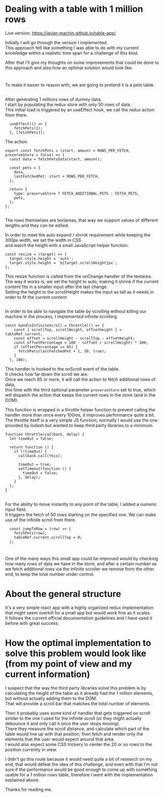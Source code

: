 # Dealing with a table with 1 million rows

Live version: https://javier-machin.github.io/table-app/

Initially I will go through the version I implemented.  
This approach felt like something I was able to do with my current knowledge within a realistic time span for a challenge of this kind.

After that I'll give my thoughts on some improvements that could be done to this approach and also how an optimal solution would look like.

#
To make it easier to reason with, we are going to pretend it is a pets table.
##
After generating 1 millions rows of dummy data,  
I start by populating the redux store with only 50 rows of data.  
This initial load is triggered by an useEffect hook, we call the redux action from there.

```
  useEffect(() => {
    fetchPets(1);
  }, [fetchPets]);
```
The action:
```
export const fetchPets = (start, amount = ROWS_PER_FETCH, preserveStore = false) => {
  const data = fetchPetsData(start, amount);

  const pets = {
    data,
    lastFetchedPet: start + ROWS_PER_FETCH,
  };

  return {
    type: preserveStore ? FETCH_ADDITIONAL_PETS : FETCH_PETS,
    pets,
  };
};
```

##

The rows themselves are textareas, that way we support values of different lengths and they can be edited.

In order to meet the auto expand / shrink requirement while keeping the 300px width, we set the width in CSS  
and watch the height with a small JavaScript helper function.

```
const resize = (target) => {
  target.style.height = 'auto';
  target.style.height = `${target.scrollHeight}px`;
};
```

This resize function is called from the onChange handler of the textarea.  
The way it works is, we set the height to auto, making it shrink if the current content fits in a smaller input after the last change.  
Setting the height to the scrollHeight makes the input as tall as it needs in order to fit the current content.

##

In order to be able to navigate the table by scrolling without killing our machine in the process, I implemented infinite scrolling.

```
const handleInfiniteScroll = throttle(() => {
    const { scrollTop, scrollHeight, offsetHeight } = tableRef.current;
    const offset = scrollHeight - scrollTop - offsetHeight;
    const offsetPercentage = 100 - (offset / scrollHeight) * 100;
    if (offsetPercentage >= 85) {
      fetchPets(lastFetchedPet + 1, 50, true);
    }
  }, 100);
```

This handler is hooked to the onScroll event of the table.  
It checks how far down the scroll we are.  
Once we reach 85 or more, it will call the action to fetch additional rows of data,  
this time with the third optional parameter `preserveStore` set to true, which will dispatch the action that keeps the current rows in the store (and in the DOM).  

This function is wrapped in a throttle helper function to prevent calling the handler more than once every 100ms, it improves performance quite a bit.  
The throttle itself is a very simple JS function, normally I would use the one provided by lodash but wanted to keep third party libraries to a minimum.  

```
function throttle(callback, delay) {
  let timeOut = false;

  return function () {
    if (!timeOut) {
      callback.call(this);

      timeOut = true;
      setTimeout(function () {
        timeOut = false;
      }, delay);
    }
  };
}
```

##

For the ability to move instantly to any point of the table, I added a numeric input field.    
It triggers the fetch of 50 rows starting on the specified one. We can make use of the infinite scroll from there.

```
  const jumpToRow = (row) => {
    fetchPets(row);
    tableRef.current.scrollTop = 0;
  };
```

# 

One of the many ways this small app could be improved would by checking how many rows of data we have in the store, and after a certain number as we fetch additional rows via the infinite scroller we remove from the other end, to keep the total number under control.

# About the general structure

It's a very simple react app with a highly organized redux implementation that might seem overkill for a small app but would work fine as it scales.  
It follows the current official documentation guidelines and I have used it before with great success.

# How the optimal implementation to solve this problem would look like (from my point of view and my current information)

I suspect that the way the third party libraries solve this problem is by calculating the height of the table as it already had the 1 million elements, but without actually adding them to the DOM.  
That will provide a scroll bar that matches the total number of elements.  

Then it probably uses some kind of handler that gets triggered on scroll similar to the one I used for the infinite scroll (or they might actually debounce it and only call it once the user stops moving).  
There they measure the scroll distance, and calculate which part of the table would line up with that position, then fetch and render only the elements that the user would expect around that area.  
I would also expect some CSS trickery to center the 20 or so rows to the position currently in view.  

I didn't go this route because it would need quite a bit of research on my end, that would defeat the idea of this challenge, and even with that I'm not sure if the performance would be good enough to come up with something usable for a 1 million rows table, therefore I went with the implementation explained above.  

Thanks for reading me.
